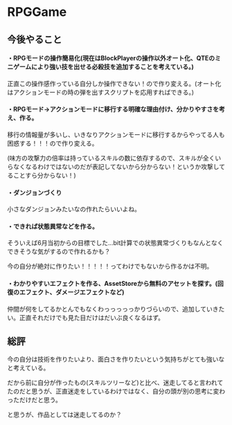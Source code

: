 # RPGGame
## 今後やること
#### ・RPGモードの操作簡易化(現在はBlockPlayerの操作以外オート化、QTEのミニゲームにより強い技を出せる必殺技を追加することを考えている。)

正直この操作感作っている自分しか操作できない！ので作り変える。(オート化はアクションモードの時の弾を出すスクリプトを応用すればできる。)

#### ・RPGモード→アクションモードに移行する明確な理由付け、分かりやすさを考え、作る。

移行の情報量が多いし、いきなりアクションモードに移行するからやってる人も困惑する！！！ので作り変える。

(味方の攻撃力の倍率は持っているスキルの数に依存するので、スキルが全くいらなくなるわけではないのだが表記してないから分からない！というか攻撃してることすら分からない！)

#### ・ダンジョンづくり

小さなダンジョンみたいなの作れたらいいよね。

#### ・できれば状態異常などを作る。

そういえば6月当初からの目標でした...bit計算での状態異常づくりもなんとなくできそうな気がするので作れるかも？

今の自分が絶対に作りたい！！！！！ってわけでもないから作るかは不明。

#### ・わかりやすいエフェクトを作る、AssetStoreから無料のアセットを探す。(回復のエフェクト、ダメージエフェクトなど)

仲間が何をしてるかとんでもなくわっっっっっかりづらいので、追加していきたい。正直それだけでも見た目だけはだいぶ良くなるはず。

## 総評

今の自分は技術を作りたいより、面白さを作りたいという気持ちがとても強いなと考えている。

だから前に自分が作ったもの(スキルツリーなど)と比べ、迷走してると言われてたのだと思うが、正直迷走をしているわけではなく、自分の頭が別の思考に変わっただけだと思う。

と思うが、作品としては迷走してるのか？
